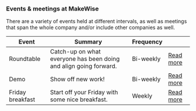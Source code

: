 ### Events & meetings at MakeWise

There are a variety of events held at different intervals, as well as meetings that span the whole company and/or include other companies as well.

| Event | Summary  | Frequency | |
|-------|------|------|------|
| Roundtable | Catch-up on what everyone has been doing and align going forward. | Bi-weekly | [Read more](roundtable.md) |
| Demo | Show off new work! | Bi-weekly | [Read more](demo.md) |
| Friday breakfast | Start off your Friday with some nice breakfast. | Weekly | [Read more](friday.md) |